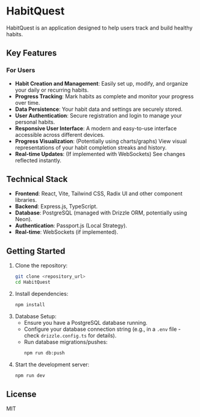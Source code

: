 # HabitQuest

HabitQuest is an application designed to help users track and build healthy habits.

## Key Features

### For Users
*   **Habit Creation and Management**: Easily set up, modify, and organize your daily or recurring habits.
*   **Progress Tracking**: Mark habits as complete and monitor your progress over time.
*   **Data Persistence**: Your habit data and settings are securely stored.
*   **User Authentication**: Secure registration and login to manage your personal habits.
*   **Responsive User Interface**: A modern and easy-to-use interface accessible across different devices.
*   **Progress Visualization**: (Potentially using charts/graphs) View visual representations of your habit completion streaks and history.
*   **Real-time Updates**: (If implemented with WebSockets) See changes reflected instantly.

## Technical Stack

*   **Frontend**: React, Vite, Tailwind CSS, Radix UI and other component libraries.
*   **Backend**: Express.js, TypeScript.
*   **Database**: PostgreSQL (managed with Drizzle ORM, potentially using Neon).
*   **Authentication**: Passport.js (Local Strategy).
*   **Real-time**: WebSockets (if implemented).

## Getting Started

1.  Clone the repository:
    ```bash
    git clone <repository_url>
    cd HabitQuest
    ```
2.  Install dependencies:
    ```bash
    npm install
    ```
3.  Database Setup:
    *   Ensure you have a PostgreSQL database running.
    *   Configure your database connection string (e.g., in a `.env` file - check `drizzle.config.ts` for details).
    *   Run database migrations/pushes:
        ```bash
        npm run db:push
        ```
4.  Start the development server:
    ```bash
    npm run dev
    ```

## License
MIT 